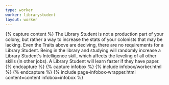 ```yaml
---
type: worker
worker: librarystudent
layout: worker
---
```

{% capture content %}
The Library Student is not a production part of your colony, but rather a way to increase the stats of your colonists that may be lacking. Even the Traits above are deciving, there are no requirements for a Library Student. Being in the library and studying will randomly increase a Library Student's Intelligence skill, which affects the leveling of all other skills (in other jobs). A Library Student will learn faster if they have paper.
{% endcapture %}
{% capture infobox %}
{% include infobox/worker.html %}
{% endcapture %}
{% include page-infobox-wrapper.html content=content infobox=infobox %}